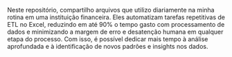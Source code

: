 Neste repositório, compartilho arquivos que utilizo diariamente na minha rotina em uma instituição financeira. Eles automatizam tarefas repetitivas de ETL no Excel, reduzindo em até 90% o tempo gasto com processamento de dados e minimizando a margem de erro e desatenção humana em qualquer etapa do processo. Com isso, é possível dedicar mais tempo à análise aprofundada e à identificação de novos padrões e insights nos dados.
